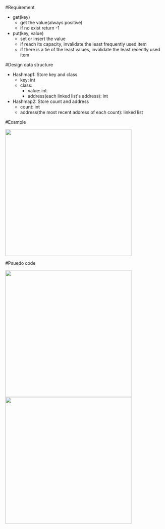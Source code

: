 
#Requirement

+ get(key)
  + get the value(always positive)
  + if no exist return -1
+ put(key, value)
  + set or insert the value
  + if reach its capacity, invalidate the least frequently used item
  + if there is a tie of the least values, invalidate the least recently used item

#Design data structure

+ Hashmap1: Store key and class
  + key: int
  + class:
    + value: int
    + address(each linked list's address): int
+ Hashmap2: Store count and address
  + count: int
  + address(the most recent address of each count): linked list


#Example

<img src="https://cloud.githubusercontent.com/assets/16299919/23830796/5cfaeec8-0756-11e7-9371-95d54a287fab.PNG" width="400">


#Psuedo code

<img src="https://cloud.githubusercontent.com/assets/16299919/23939595/cc876956-09a4-11e7-9426-9bda312275b7.JPG" width="400">
<img src="https://cloud.githubusercontent.com/assets/16299919/23939596/ce02b5f6-09a4-11e7-800b-aa44335c9ffe.JPG" width="400">

